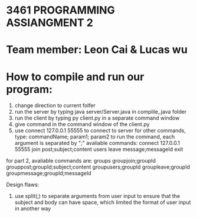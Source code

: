 # 3461 PROGRAMMING ASSIANGMENT 2
# Team member: Leon Cai & Lucas wu
# How to compile and run our program:
1. change direction to current folfer
2. run the server by typing java server/Server.java in complile_java folder
3. run the client by typing py client.py in a separate command window
4. give command in the command window of the client.py
5. use connect 127.0.0.1 55555 to connect to server
 for other commands, type: commandName; param1; param2 to run the command, each argument is separated by ";"
    avaliable commands:
    connect 127.0.0.1 55555
    join
    post;subject;content
    users
    leave
    message;messageId
    exit

for part 2, avaliable commands are:
    groups
    groupjoin;groupId
    grouppost;groupId;subject;content
    groupusers;groupId
    groupleave;groupId
    groupmessage;groupId;messageId

Design flaws:
1. use split(;) to separate arguments from user input to ensure that the subject and body can have space,
    which limited the format of user input in another way
